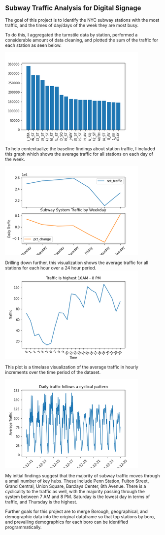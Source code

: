 ## Subway Traffic Analysis for Digital Signage

The goal of this project is to identify the NYC subway stations with the most traffic, and the times of day/days of the week they are most busy.

To do this, I aggregated the turnstile data by station, performed a considerable amount of data cleaning, and plotted the sum of the traffic for each station as seen below.

![](topstations.png)

To help contextualize the baseline findings about station traffic, I included this graph which shows the average traffic for all stations on each day of the week.

![](trafficbyweekday.png)

Drilling down further, this visualization shows the average traffic for all stations for each hour over a 24 hour period.
![](hourlytraffic.png)

This plot is a timelase visualization of the average traffic in hourly increments over the time period of the dataset.

![](timelapsetraffic.png)

My initial findings suggest that the majority of subway traffic moves through a small number of key hubs. These include Penn Station, Fulton Street, Grand Central, Union Square, Barclays Center, 8th Avenue. There is a cyclicality to the traffic as well, with the majority passing through the system between 7 AM and 8 PM. Saturday is the lowest day in terms of traffic, and Thursday is the highest.

Further goals for this project are to merge Borough, geographical, and demographic data into the original dataframe so that top stations by boro, and prevailing demographics for each boro can be identified programmatically.
